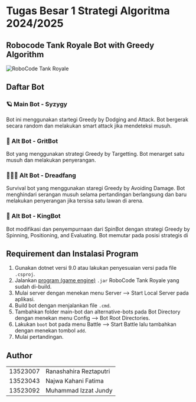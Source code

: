 # Tugas Besar 1 Strategi Algoritma 2024/2025
## Robocode Tank Royale Bot with Greedy Algorithm

![RoboCode Tank Royale](https://github.com/user-attachments/assets/f248cd11-a641-4d1e-8de1-7b94e20c526c)

## Daftar Bot
### 🪐 Main Bot - Syzygy 
Bot ini menggunakan startegi Greedy by Dodging and Attack. Bot bergerak secara random dan melakukan smart attack jika mendeteksi musuh.
### 🔫 Alt Bot - GritBot
Bot yang menggunakan strategi Greedy by Targetting. Bot menarget satu musuh dan melakukan penyerangan.
### 🏄🏻‍♂️ Alt Bot - Dreadfang 
Survival bot yang menggunakan staregi Greedy by Avoiding Damage. Bot menghindari serangan musuh selama pertandingan berlangsung dan baru melakukan penyerangan jika tersisa satu lawan di arena.
### 👑 Alt Bot - KingBot 
Bot modifikasi dan penyempurnaan dari SpinBot dengan strategi Greedy by Spinning, Positioning, and Evaluating. Bot memutar pada posisi strategis di 

## Requirement dan Instalasi Program
1. Gunakan dotnet versi 9.0 atau lakukan penyesuaian versi pada file `.csproj`.
2. Jalankan [program (game engine)](https://github.com/Ariel-HS/tubes1-if2211-starter-pack/releases/tag/v1.0) `.jar` RoboCode Tank Royale yang sudah di-build.
3. Mulai server dengan menekan menu Server --> Start Local Server pada aplikasi.
4. Build bot dengan menjalankan file `.cmd`.
6. Tambahkan folder main-bot dan alternative-bots pada Bot Directory dengan menekan menu Config --> Bot Root Directories.
7. Lakukan `boot` bot pada menu Battle --> Start Battle lalu tambahkan dengan menekan tombol `add`.
8. Mulai pertandingan.

## Author
<table>
  <tr>
    <td>13523007</td>
    <td>Ranashahira Reztaputri</td>
  </tr>
  <tr>
    <td>13523043</td>
    <td>Najwa Kahani Fatima</td>
  </tr>
  <tr>
    <td>13523092</td>
    <td>Muhammad Izzat Jundy</td>
  </tr>
</table>
